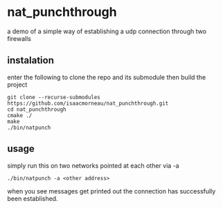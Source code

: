 # nat_punchthrough

a demo of a simple way of establishing a udp connection through two firewalls

## instalation

enter the following to clone the repo and its submodule then build the project

```
git clone --recurse-submodules https://github.com/isaacmorneau/nat_punchthrough.git
cd nat_punchthrough
cmake ./
make
./bin/natpunch
```

## usage

simply run this on two networks pointed at each other via -a

```
./bin/natpunch -a <other address>
```

when you see messages get printed out the connection has successfully been established.
